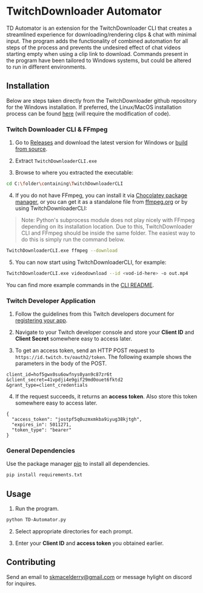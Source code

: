 # TwitchDownloader Automator

TD Automator is an extension for the TwitchDownloader CLI that creates a streamlined experience for downloading/rendering clips & chat with minimal input.  The program adds the functionality of combined automation for all steps of the process and prevents the undesired effect of chat videos starting empty when using a clip link to download.  Commands present in the program have been tailored to Windows systems, but could be altered to run in different environments.

## Installation

Below are steps taken directly from the TwitchDownloader github repository for the Windows installation.  If preferred, the Linux/MacOS installation process can be found [here](https://github.com/lay295/TwitchDownloader?tab=readme-ov-file#cli) (will require the modification of code).

### Twitch Downloader CLI & FFmpeg

1. Go to [Releases](https://github.com/lay295/TwitchDownloader/releases/) and download the latest version for Windows or [build from source](https://github.com/lay295/TwitchDownloader?tab=readme-ov-file#building-from-source).

2. Extract ```TwitchDownloaderCLI.exe```

3. Browse to where you extracted the executable:
```bash
cd C:\folder\containing\TwitchDownloaderCLI
```
4. If you do not have FFmpeg, you can install it via [Chocolatey package manager](https://community.chocolatey.org/), or you can get it as a standalone file from [ffmpeg.org](https://ffmpeg.org/download.html) or by using TwitchDownloaderCLI:
> Note: Python's subprocess module does not play nicely with FFmpeg depending on its installation location.  Due to this, TwitchDownloader CLI and FFmpeg should be inside the same folder.  The easiest way to do this is simply run the command below.
```bash
TwitchDownloaderCLI.exe ffmpeg --download
```

5. You can now start using TwitchDownloaderCLI, for example:
```bash
TwitchDownloaderCLI.exe videodownload --id <vod-id-here> -o out.mp4
```

You can find more example commands in the [CLI README](https://github.com/lay295/TwitchDownloader/blob/master/TwitchDownloaderCLI/README.md#example-commands).

### Twitch Developer Application

1. Follow the guidelines from this Twitch developers document for [registering your app](https://dev.twitch.tv/docs/authentication/register-app/).

2. Navigate to your Twitch developer console and store your **Client ID** and **Client Secret** somewhere easy to access later.

3. To get an access token, send an HTTP POST request to ```https://id.twitch.tv/oauth2/token```.  The following example shows the parameters in the body of the POST.
```
client_id=hof5gwx0su6owfnys0yan9c87zr6t
&client_secret=41vpdji4e9gif29md0ouet6fktd2
&grant_type=client_credentials
```

4. If the request succeeds, it returns an **access token**.  Also store this token somewhere easy to access later.
```
{
  "access_token": "jostpf5q0uzmxmkba9iyug38kjtgh",
  "expires_in": 5011271,
  "token_type": "bearer"
}
```

### General Dependencies

Use the package manager [pip](https://pip.pypa.io/en/stable/) to install all dependencies.

```bash
pip install requirements.txt
```

## Usage

1. Run the program.
```bash
python TD-Automator.py
```

2. Select appropriate directories for each prompt.

3. Enter your **Client ID** and **access token** you obtained earlier.

## Contributing

Send an email to skmacelderry@gmail.com or message hylight on discord for inquires.
